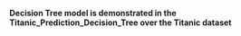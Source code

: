 **Decision Tree model is demonstrated in the Titanic_Prediction_Decision_Tree over the Titanic dataset** 
